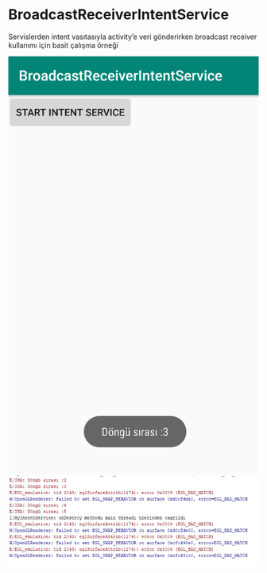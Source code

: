 # BroadcastReceiverIntentService

Servislerden intent vasıtasıyla activity’e veri gönderirken broadcast receiver kullanımı için basit çalışma örneği

![alt text](https://github.com/ihaydinn/BroadcastReceiverIntentService/blob/master/Screenshot_1.png)
![alt text](https://github.com/ihaydinn/BroadcastReceiverIntentService/blob/master/Screenshot_2.png)
